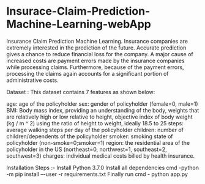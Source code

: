# Insurace-Claim-Prediction-Machine-Learning-webApp

Insurance Claim Prediction Machine Learning. Insurance companies are extremely interested in the prediction of the future. Accurate prediction gives a chance to reduce financial loss for the company. A major cause of increased costs are payment errors made by the insurance companies while processing claims. Furthermore, because of the payment errors, processing the claims again accounts for a significant portion of administrative costs.

Dataset :
This dataset contains 7 features as shown below:

age: age of the policyholder
sex: gender of policyholder (female=0, male=1)
BMI: Body mass index, providing an understanding of the body, weights that are relatively high or low relative to height, objective index of body weight (kg / m ^ 2) using the ratio of height to weight, ideally 18.5 to 25
steps: average walking steps per day of the policyholder
children: number of children/dependents of the policyholder
smoker: smoking state of policyholder (non-smoke=0;smoker=1)
region: the residential area of the policyholder in the US (northeast=0, northwest=1, southeast=2, southwest=3)
charges: individual medical costs billed by health insurance.

Installation Steps :-
Install Python 3.7.0
Install all dependencies cmd -python -m pip install –-user -r requirements.txt
Finally run cmd - python app.py
